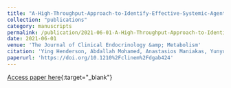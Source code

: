 ```yaml
---
title: "A-High-Throughput-Approach-to-Identify-Effective-Systemic-Agents-for-the-Treatment-of-Anaplastic-Thyroid-Carcinoma"
collection: "publications"
category: manuscripts
permalink: /publication/2021-06-01-A-High-Throughput-Approach-to-Identify-Effective-Systemic-Agents-for-the-Treatment-of-Anaplastic-Thyroid-Carcinoma
date: 2021-06-01
venue: 'The Journal of Clinical Endocrinology &amp; Metabolism'
citation: 'Ying Henderson, Abdallah Mohamed, Anastasios Maniakas, Yunyun Chen, Reid Powell, Shaohua Peng, Maria Cardenas, Michelle Williams, Diana Bell, Mark Zafereo, Rui Wang, Steve Scherer, David Wheeler, Maria Cabanillas, Marie-Claude Hofmann, Faye Johnson, Clifford Stephan, Vlad Sandulache, Stephen Lai. &quot;A-High-Throughput-Approach-to-Identify-Effective-Systemic-Agents-for-the-Treatment-of-Anaplastic-Thyroid-Carcinoma.&quot; The Journal of Clinical Endocrinology &amp;amp; Metabolism, 2021.'
paperurl: 'https://doi.org/10.1210%2Fclinem%2Fdgab424'
---
```


[Access paper here](https://doi.org/10.1210%2Fclinem%2Fdgab424){:target="_blank"}
